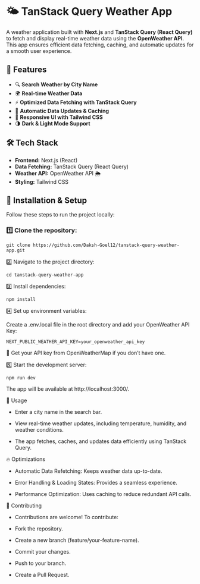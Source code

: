 # 🌤️ TanStack Query Weather App

A weather application built with **Next.js** and **TanStack Query (React Query)** to fetch and display real-time weather data using the **OpenWeather API**. This app ensures efficient data fetching, caching, and automatic updates for a smooth user experience.

## 🚀 Features

- 🔍 **Search Weather by City Name**
- 🌍 **Real-time Weather Data**
- ⚡ **Optimized Data Fetching with TanStack Query**
- 🔄 **Automatic Data Updates & Caching**
- 📱 **Responsive UI with Tailwind CSS**
- 🌗 **Dark & Light Mode Support**

## 🛠️ Tech Stack

- **Frontend:** Next.js (React)
- **Data Fetching:** TanStack Query (React Query)
- **Weather API:** OpenWeather API 🌦️
- **Styling:** Tailwind CSS

## 📌 Installation & Setup

Follow these steps to run the project locally:

### 1️⃣ Clone the repository:
```
git clone https://github.com/Daksh-Goel12/tanstack-query-weather-app.git
```

2️⃣ Navigate to the project directory:
```
cd tanstack-query-weather-app
```
3️⃣ Install dependencies:
```
npm install
```
4️⃣ Set up environment variables:

Create a .env.local file in the root directory and add your OpenWeather API Key:
```
NEXT_PUBLIC_WEATHER_API_KEY=your_openweather_api_key
```
🔹 Get your API key from OpenWeatherMap if you don’t have one.

5️⃣ Start the development server:
```
npm run dev
```

The app will be available at http://localhost:3000/.

🎯 Usage
- Enter a city name in the search bar.

- View real-time weather updates, including temperature, humidity, and weather conditions.

- The app fetches, caches, and updates data efficiently using TanStack Query.

🔥 Optimizations
- Automatic Data Refetching: Keeps weather data up-to-date.

- Error Handling & Loading States: Provides a seamless experience.

- Performance Optimization: Uses caching to reduce redundant API calls.

🤝 Contributing
- Contributions are welcome! To contribute:

- Fork the repository.

- Create a new branch (feature/your-feature-name).

- Commit your changes.

- Push to your branch.

- Create a Pull Request.
